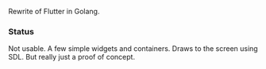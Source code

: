 Rewrite of Flutter in Golang.

### Status

Not usable. 
A few simple widgets and containers. 
Draws to the screen using SDL. 
But really just a proof of concept.
